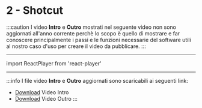 # 2 - Shotcut

:::caution
 I video **Intro**  e **Outro** mostrati nel seguente video non sono aggiornati all'anno corrente perchè lo scopo è quello di mostrare e far conoscere principalmente i passi e le funzioni necessarie del software utili al nostro caso d'uso per creare il video da pubblicare. 
:::

---

import ReactPlayer from 'react-player'

<ReactPlayer controls url='https://www.youtube.com/watch?v=S3c87jhuhmo&ab_channel=TeamMedia' />

---

:::info
I file video **Intro** e **Outro** aggiornati sono scaricabili ai seguenti link:

- [Download](https://drive.google.com/file/d/1arpEOa-N6d277Yka9hJKVHOb0xtWuUOI/view?usp=sharing)  Video Intro
- [Download](https://drive.google.com/file/d/14UmMyubqJeQa5elu-QJl5iE81fpFHYjZ/view?usp=sharing)  Video Outro 
:::

